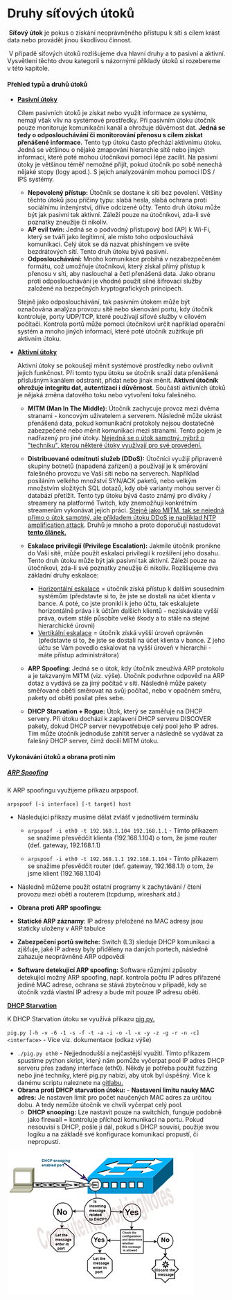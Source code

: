# Druhy síťových útoků

​	**Síťový útok** je pokus o získání neoprávněného přístupu k síti s cílem krást data nebo provádět jinou škodlivou činnost.

​	V případě síťových útoků rozlišujeme dva hlavní druhy a to pasivní a aktivní. Vysvětlení těchto dvou kategorií s názornými příklady útoků si rozebereme 	v této kapitole.

#### Přehled typů a druhů útoků

- **<u>Pasivní útoky</u>**

  Cílem pasivních útoků je získat nebo využít informace ze systému, nemají však vliv na systémové prostředky. Při pasivním útoku útočník pouze monitoruje komunikační kanál a ohrožuje důvěrnost dat. **Jedná se tedy o odposlouchávání či monitorování přenosu s cílem získat přenášené informace.** Tento typ útoku často přechází aktivnímu útoku. Jedná se většinou o nějaké zmapování hierarchie sítě nebo jiných informací, které poté mohou útočníkovi pomoci lépe zacílit. Na pasivní útoky je většinou téměř nemožné přijít, pokud útočník po sobě nenechá nějaké stopy (logy apod.). S jejich analyzováním mohou pomoci IDS / IPS systémy.

  -   **Nepovolený přístup:** Útočník se dostane k síti bez povolení. Většiny těchto útoků jsou příčiny typu: slabá hesla, slabá ochrana proti sociálnímu inženýrství, dříve odcizené účty. Tento druh útoku může být jak pasivní tak aktivní. Záleží pouze na útočníkovi, zda-li své poznatky zneužije či nikoliv.
  -   **AP evil twin:** Jedná se o podvodný přístupový bod (AP) k Wi-Fi, který se tváří jako legitimní, ale místo toho odposlouchává komunikaci. Celý útok se dá nazvat phishingem ve světe bezdrátových sítí. Tento druh útoku bývá pasivní.
  -   **Odposlouchávání:** Mnoho komunikace probíhá v nezabezpečeném formátu, což umožňuje útočníkovi, který získal přímý přístup k přenosu v síti, aby naslouchal a četl přenášená data. Jako obranu proti odposlouchávání je vhodné použít silné šifrovací služby založené na bezpečných kryptografických principech.

  Stejně jako odposlouchávání, tak pasivním útokem může být označována analýza provozu sítě nebo skenování portu, kdy útočník kontroluje, porty UDP/TCP, které používají síťové služby v cílovém počítači. Kontrola portů může pomoci útočníkovi určit například operační systém a mnoho jiných informací, které poté útočník zužitkuje při aktivním útoku.

  

- **<u>Aktivní útoky</u>**

  Aktivní útoky se pokoušejí měnit systémové prostředky nebo ovlivnit jejich funkčnost. Při tomto typu útoku se útočník snaží data přenášená příslušným kanálem odstranit, přidat nebo jinak měnit. **Aktivní útočník ohrožuje integritu dat, autentizaci i důvěrnost**. Součástí aktivních útoků je nějaká změna datového toku nebo vytvoření toku falešného.

  - **MITM (Man In The Middle):** Útočník zachycuje provoz mezi dvěma stranami - koncovým uživatelem a serverem. Následně může ukrást přenášená data, pokud komunikační protokoly nejsou dostatečně zabezpečené nebo měnit komunikaci mezi stranami. Tento pojem je nadřazený pro jiné útoky. <u>Nejedná se o útok samotný, nýbrž o "techniku", kterou některé útoky využívají pro své provedení.</u>

  - **Distribuované odmítnutí služeb (DDoS):** Útočníci využijí připravené skupiny botnetů (napadená zařízení) a používají je k směrování falešného provozu ve Vaší síti nebo na serverech. Například posíláním velkého množství SYN/ACK paketů, nebo velkým množstvím složitých SQL dotazů, kdy obě varianty mohou server či databázi přetížit. Tento typ útoku bývá často známý pro diváky / streamery na platformě Twitch, kdy znemožňují konkrétním streamerům vykonávat jejich práci. <u>Stejně jako MITM, tak se nejedná přímo o útok samotný, ale příkladem útoku DDoS je například NTP amplification attack</u>. Druhů je mnoho a proto doporučuji nastudovat **[tento článek.](https://www.imperva.com/learn/ddos/ddos-attacks/)**

  - **Eskalace privilegií (Privilege Escalation):** Jakmile útočník pronikne do Vaší sítě, může použít eskalaci privilegií k rozšíření jeho dosahu. Tento druh útoku může být jak pasivní tak aktivní. Záleží pouze na útočníkovi, zda-li své poznatky zneužije či nikoliv. Rozlišujeme dva základní druhy eskalace:

    - <u>Horizontální eskalace</u> = útočník získá přístup k dalším sousedním systémům (představte si to, že jste se dostali na účet klienta v bance. A poté, co jste pronikli k jeho účtu, tak eskalujete horizontálně práva i k účtům dalších klientů - nezískáváte vyšší práva, ovšem stále působíte velké škody a to stále na stejné hierarchické úrovni) 
    - <u>Vertikální eskalace</u> = útočník získá vyšší úroveň oprávněn (představte si to, že jste se dostali na účet klienta v bance. Z jeho účtu se Vám povedlo eskalovat na vyšší úroveň v hierarchii - máte přístup administrátora)

  - **ARP Spoofing**: Jedná se o útok, kdy útočník zneužívá ARP protokolu a je takzvaným MITM (viz. výše). Útočník podvrhne odpověď na ARP dotaz a vydává se za jiný počítač v síti. Následně může pakety směřované oběti směrovat na svůj počítač, nebo v opačném směru, pakety od oběti posílat přes sebe.

  - **DHCP Starvation + Rogue:** Útok, který se zaměřuje na DHCP servery. Při útoku dochází k zaplavení DHCP serveru DISCOVER pakety, dokud DHCP server nevypotřebuje celý pool jeho IP adres. Tím může útočník jednoduše zahltit server a následně se vydávat za falešný DHCP server, čímž docílí MITM útoku.

    

#### Vykonávání útoků a obrana proti nim

##### <u>ARP Spoofing</u>

K ARP spoofingu využijeme příkazu arpspoof. 

`arpspoof [-i interface] [-t target] host`

-   Následující příkazy musíme dělat zvlášť v jednotlivém terminálu

    -   `arpspoof -i eth0 -t 192.168.1.104 192.168.1.1` - Tímto příkazem se snažíme přesvědčit klienta (192.168.1.104) o tom, že jsme router (def. gateway, 192.168.1.1)

    -   `arpspoof -i eth0 -t 192.168.1.1 192.168.1.104` - Tímto příkazem se snažíme přesvědčit router (def. gateway, 192.168.1.1) o tom, že jsme klient (192.168.1.104)

-   Následně můžeme použít ostatní programy k zachytávání / čtení provozu mezi obětí a routerem (tcpdump, wireshark atd.)

-   **Obrana proti ARP spoofingu:**
-   **Statické ARP záznamy**: IP adresy přeložené na MAC adresy jsou staticky uloženy v ARP tabulce
    
-   **Zabezpečení portů switche:** Switch (L3) sleduje DHCP komunikaci a zjišťuje, jaké IP adresy byly přiděleny na daných portech, následně zahazuje neoprávněné ARP odpovědi
    
-   **Software detekující ARP spoofing:** Software různými způsoby detekující možný ARP spoofing, např. kontrola počtu IP adres přiřazené jediné MAC adrese, ochrana se stává zbytečnou v případě, kdy se útočník vzdá vlastní IP adresy a bude mít pouze IP adresu oběti.



<u>**DHCP Starvation**</u>

K DHCP Starvation útoku se využívá příkazu [pig.py.](https://github.com/kamorin/DHCPig)

`pig.py [-h -v -6 -1 -s -f -t -a -i -o -l -x -y -z -g -r -n -c] <interface>` - Více viz. dokumentace (odkaz výše)

-   `./pig.py eth0` - Nejjednodušší a nejčastější využití. Tímto příkazem spustíme python skript, který nám pomůže vyčerpat pool IP adres DHCP serveru přes zadaný interface (eth0). Někdy je potřeba použít fuzzing nebo jiné techniky, které pig.py nabízí, aby útok byl úspěšný. Více k danému scriptu naleznete na [gitlabu.](https://github.com/kamorin/DHCPig/blob/master/pig.py)
-   **Obrana proti DHCP starvation útoku:**
        -   **Nastavení limitu nauky MAC adres:** Je nastaven limit pro počet naučených MAC adres za určitou dobu. A tedy nemůže útočník ve chvíli vyčerpat celý pool.
    -   **DHCP snooping:** Lze nastavit pouze na switchích, funguje podobně jako firewall = kontroluje příchozí komunikaci na portu. Pokud nesouvisí s DHCP, pošle ji dál, pokud s DHCP souvisí, použije svou logiku a na základě své konfigurace komunikaci propustí, či nepropustí.

![how dhcp snooping works](./Images/9-dhcpsnoop.png)


